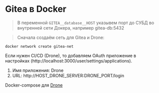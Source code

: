 # Gitea в Docker

> В переменной `GITEA__database__HOST` указывем порт до СУБД во внутренней сети Докера, например gitea-db:5432

> Cначала создаём сеть для Gitea и Drone:

 ``docker network create gitea-net``

Если нужен CI/CD (Drone), то добавляем OAuth приложение в настройках (http://localhost:3000/user/settings/applications).
1. Имя приложения: Drone
2. URL: http://HOST_DRONE_SERVER:DRONE_PORT/login

Docker-compose для [Drone](https://github.com/twent/docker-compose-templates/tree/main/drone/)
